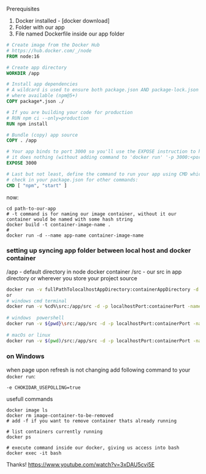 Prerequisites

1. Docker installed - [docker download]  
2. Folder with our app
3. File named Dockerfile inside our app folder

```dockerfile
# Create image from the Docker Hub
# https://hub.docker.com/_/node
FROM node:16

# Create app directory
WORKDIR /app

# Install app dependencies
# A wildcard is used to ensure both package.json AND package-lock.json are copied
# where available (npm@5+)
COPY package*.json ./

# If you are building your code for production
# RUN npm ci --only=production
RUN npm install

# Bundle (copy) app source
COPY . /app

# Your app binds to port 3000 so you'll use the EXPOSE instruction to have it mapped by the docker daemon:
# it does nothing (without adding command to 'docker run' '-p 3000:<port-on-local-host>) because by default docker container cannot be accessed from our machine nor internet
EXPOSE 3000

# Last but not least, define the command to run your app using CMD which defines your runtime. 
# check in your package.json for other commands:
CMD [ "npm", "start" ]
```
  
now:  
```terminal
cd path-to-our-app
# -t command is for naming our image container, without it our container would be named with some hash string
docker build -t container-image-name . 
#
docker run -d --name app-name container-image-name
```
### setting up syncing app folder between local host and docker container 
/app - default directory in node docker container
/src - our src in app directory or wherever you store your project source

```bash
docker run -v fullPathTolocalhostAppDirectory:containerAppDirectory -d -p localhostPort:containerPort -name app-name container-image-name  
or  
# windows cmd terminal 
docker run -v %cd%\src:/app/src -d -p localhostPort:containerPort -name app-name container-image-name  
  
# windows  powershell  
docker run -v ${pwd}\src:/app/src -d -p localhostPort:containerPort -name app-name container-image-name  
  
# macOs or linux  
docker run -v $(pwd)/src:/app/src -d -p localhostPort:containerPort -name app-name container-image-name  
```
### on Windows
when page upon refresh is not changing add following command to your ```docker run```:  

```
-e CHOKIDAR_USEPOLLING=true
```

usefull commands  
```terminal
docker image ls
docker rm image-container-to-be-removed
# add -f if you want to remove container thats already running
  
# list containers currently running
docker ps  

# execute command inside our docker, giving us access into bash  
docker exec -it bash  
```



Thanks! https://www.youtube.com/watch?v=3xDAU5cvi5E
